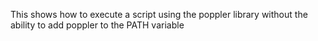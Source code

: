 This shows how to execute a script using the poppler library without the ability to add poppler to the PATH variable
